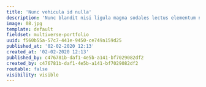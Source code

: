 ```yaml
---
title: 'Nunc vehicula id nulla'
description: 'Nunc blandit nisi ligula magna sodales lectus elementum non. Integer id venenatis velit.'
image: 08.jpg
template: default
fieldset: multiverse-portfolio
uuid: f560b55a-57c7-441e-9450-ce749a159d25
published_at: '02-02-2020 12:13'
created_at: '02-02-2020 12:13'
published_by: c476781b-daf1-4e5b-a141-bf7029082df2
created_by: c476781b-daf1-4e5b-a141-bf7029082df2
routable: false
visibility: visible
---
```

